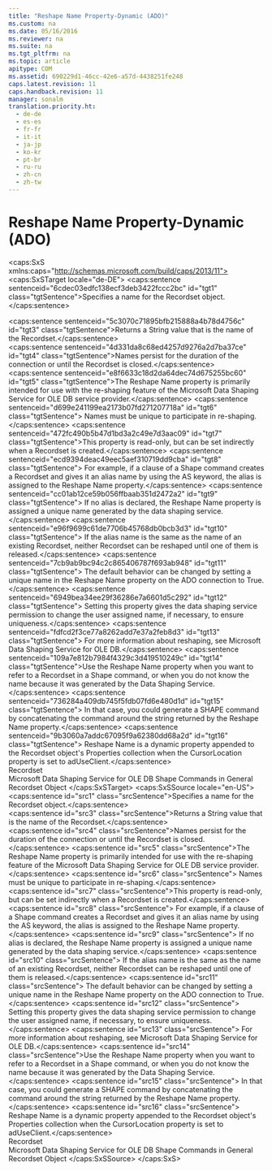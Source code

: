 ```yaml
---
title: "Reshape Name Property-Dynamic (ADO)"
ms.custom: na
ms.date: 05/16/2016
ms.reviewer: na
ms.suite: na
ms.tgt_pltfrm: na
ms.topic: article
apitype: COM
ms.assetid: 690229d1-46cc-42e6-a57d-4438251fe248
caps.latest.revision: 11
caps.handback.revision: 11
manager: sonalm
translation.priority.ht: 
  - de-de
  - es-es
  - fr-fr
  - it-it
  - ja-jp
  - ko-kr
  - pt-br
  - ru-ru
  - zh-cn
  - zh-tw
---
```

# Reshape Name Property-Dynamic (ADO)
<?xml version="1.0" encoding="utf-8"?>
<caps:SxS xmlns:caps="http://schemas.microsoft.com/build/caps/2013/11">
  <caps:SxSTarget locale="de-DE">
    <developerReferenceWithoutSyntaxDocument xsi:schemaLocation="http://ddue.schemas.microsoft.com/authoring/2003/5 http://dduestorage.blob.core.windows.net/ddueschema/developer.xsd" xmlns="http://ddue.schemas.microsoft.com/authoring/2003/5" xmlns:xlink="http://www.w3.org/1999/xlink" xmlns:xsi="http://www.w3.org/2001/XMLSchema-instance">
      <introduction>
        <para>
          <caps:sentence sentenceid="6cdec03edfc138ecf3deb3422fccc2bc" id="tgt1" class="tgtSentence">Specifies a name for the <legacyLink xlink:href="ede1415f-c3df-4cc5-a05b-2576b2b84b60">Recordset</legacyLink> object.</caps:sentence>
        </para>
      </introduction>
      <section>
        <title>
          <caps:sentence sentenceid="4d354fa601a7e22a163f41084b5a0b77" id="tgt2" class="tgtSentence">Return Values</caps:sentence>
        </title>
        <content>
          <para>
            <caps:sentence sentenceid="5c3070c71895bfb215888a4b78d4756c" id="tgt3" class="tgtSentence">Returns a <languageKeyword>String</languageKeyword> value that is the name of the <legacyBold>Recordset</legacyBold>.</caps:sentence>
          </para>
        </content>
      </section>
      <languageReferenceRemarks>
        <content>
          <para>
            <caps:sentence sentenceid="4d331da8c68ed4257d9276a2d7ba37ce" id="tgt4" class="tgtSentence">Names persist for the duration of the connection or until the <legacyBold>Recordset</legacyBold> is closed.</caps:sentence>
          </para>
          <para>
            <caps:sentence sentenceid="e8f6633c18d2da64dec74d675255bc60" id="tgt5" class="tgtSentence">The <legacyBold>Reshape Name</legacyBold> property is primarily intended for use with the re-shaping feature of the <legacyLink xlink:href="523009ce-e01b-4e2d-a7df-816d7688aff0">Microsoft Data Shaping Service for OLE DB</legacyLink> service provider.</caps:sentence>
            <caps:sentence sentenceid="d699e241199ea2173b07fd271207718a" id="tgt6" class="tgtSentence"> Names must be unique to participate in re-shaping.</caps:sentence>
          </para>
          <para>
            <caps:sentence sentenceid="472fc490b5b47d1bd3a2c49e7d3aac09" id="tgt7" class="tgtSentence">This property is read-only, but can be set indirectly when a <legacyBold>Recordset</legacyBold> is created.</caps:sentence>
            <caps:sentence sentenceid="ecd9394deac49eec5aef310719dd9cba" id="tgt8" class="tgtSentence"> For example, if a clause of a Shape command creates a <legacyBold>Recordset</legacyBold> and gives it an alias name by using the <languageKeyword>AS</languageKeyword> keyword, the alias is assigned to the <unmanagedCodeEntityReference>Reshape Name</unmanagedCodeEntityReference> property.</caps:sentence>
            <caps:sentence sentenceid="cc01ab12ce59b056ffbaab351d2472a2" id="tgt9" class="tgtSentence"> If no alias is declared, the <unmanagedCodeEntityReference>Reshape Name</unmanagedCodeEntityReference> property is assigned a unique name generated by the data shaping service.</caps:sentence>
            <caps:sentence sentenceid="e96f9699c61de7706b45768db0bcb3d3" id="tgt10" class="tgtSentence"> If the alias name is the same as the name of an existing <legacyBold>Recordset</legacyBold>, neither <legacyBold>Recordset</legacyBold> can be reshaped until one of them is released.</caps:sentence>
            <caps:sentence sentenceid="7cb9ab9bc94c2c865406787f693ab948" id="tgt11" class="tgtSentence"> The default behavior can be changed by setting a unique name in the <legacyLink xlink:href="690229d1-46cc-42e6-a57d-4438251fe248">Reshape Name</legacyLink> property on the ADO connection to <languageKeyword>True</languageKeyword>.</caps:sentence>
            <caps:sentence sentenceid="6949bea34ee29f36286e7a6601d5c292" id="tgt12" class="tgtSentence"> Setting this property gives the data shaping service permission to change the user assigned name, if necessary, to ensure uniqueness.</caps:sentence>
            <caps:sentence sentenceid="fdfcd2f3ce77a8262add7e37a2feb8d3" id="tgt13" class="tgtSentence"> For more information about reshaping, see <link xlink:href="523009ce-e01b-4e2d-a7df-816d7688aff0">Microsoft Data Shaping Service for OLE DB</link>.</caps:sentence>
          </para>
          <para>
            <caps:sentence sentenceid="109a7e812b7984f4329c3d419510249c" id="tgt14" class="tgtSentence">Use the <legacyBold>Reshape Name</legacyBold> property when you want to refer to a <legacyBold>Recordset</legacyBold> in a Shape command, or when you do not know the name because it was generated by the Data Shaping Service.</caps:sentence>
            <caps:sentence sentenceid="736284a409db745f5fdb07fd6e480d1d" id="tgt15" class="tgtSentence"> In that case, you could generate a SHAPE command by concatenating the command around the string returned by the <legacyBold>Reshape Name</legacyBold> property.</caps:sentence>
          </para>
          <para>
            <caps:sentence sentenceid="9b3060a7addc67095f9a62380dd68a2d" id="tgt16" class="tgtSentence">
              <legacyBold>Reshape Name</legacyBold> is a dynamic property appended to the <legacyBold>Recordset</legacyBold> object's <legacyLink xlink:href="1d539aa8-ce0d-4418-ab03-8d0a3c1e9d82">Properties</legacyLink> collection when the <legacyLink xlink:href="39c8d86e-7ee9-4182-be5e-aad5ce952f84">CursorLocation</legacyLink> property is set to <legacyBold>adUseClient</legacyBold>.</caps:sentence>
          </para>
        </content>
      </languageReferenceRemarks>
      <section>
        <title>
          <caps:sentence sentenceid="2f342d3be839cc5b67ae0de7d404b8e6" id="tgt17" class="tgtSentence">Applies To</caps:sentence>
        </title>
        <content>
          <para>
            <link xlink:href="ede1415f-c3df-4cc5-a05b-2576b2b84b60">Recordset</link>
          </para>
        </content>
      </section>
      <relatedTopics>
        <link xlink:href="523009ce-e01b-4e2d-a7df-816d7688aff0">Microsoft Data Shaping Service for OLE DB</link>
        <link xlink:href="1fac7831-a187-4b15-9b43-aad380c5556c">Shape Commands in General</link>
        <link xlink:href="ede1415f-c3df-4cc5-a05b-2576b2b84b60">Recordset Object</link>
      </relatedTopics>
    </developerReferenceWithoutSyntaxDocument>
  </caps:SxSTarget>
  <caps:SxSSource locale="en-US">
    <developerReferenceWithoutSyntaxDocument xsi:schemaLocation="http://ddue.schemas.microsoft.com/authoring/2003/5 http://dduestorage.blob.core.windows.net/ddueschema/developer.xsd" xmlns="http://ddue.schemas.microsoft.com/authoring/2003/5" xmlns:xlink="http://www.w3.org/1999/xlink" xmlns:xsi="http://www.w3.org/2001/XMLSchema-instance">
      <introduction>
        <para>
          <caps:sentence id="src1" class="srcSentence">Specifies a name for the <legacyLink xlink:href="ede1415f-c3df-4cc5-a05b-2576b2b84b60">Recordset</legacyLink> object.</caps:sentence>
        </para>
      </introduction>
      <section>
        <title>
          <caps:sentence id="src2" class="srcSentence">Return Values</caps:sentence>
        </title>
        <content>
          <para>
            <caps:sentence id="src3" class="srcSentence">Returns a <languageKeyword>String</languageKeyword> value that is the name of the <legacyBold>Recordset</legacyBold>.</caps:sentence>
          </para>
        </content>
      </section>
      <languageReferenceRemarks>
        <content>
          <para>
            <caps:sentence id="src4" class="srcSentence">Names persist for the duration of the connection or until the <legacyBold>Recordset</legacyBold> is closed.</caps:sentence>
          </para>
          <para>
            <caps:sentence id="src5" class="srcSentence">The <legacyBold>Reshape Name</legacyBold> property is primarily intended for use with the re-shaping feature of the <legacyLink xlink:href="523009ce-e01b-4e2d-a7df-816d7688aff0">Microsoft Data Shaping Service for OLE DB</legacyLink> service provider.</caps:sentence>
            <caps:sentence id="src6" class="srcSentence"> Names must be unique to participate in re-shaping.</caps:sentence>
          </para>
          <para>
            <caps:sentence id="src7" class="srcSentence">This property is read-only, but can be set indirectly when a <legacyBold>Recordset</legacyBold> is created.</caps:sentence>
            <caps:sentence id="src8" class="srcSentence"> For example, if a clause of a Shape command creates a <legacyBold>Recordset</legacyBold> and gives it an alias name by using the <languageKeyword>AS</languageKeyword> keyword, the alias is assigned to the <unmanagedCodeEntityReference>Reshape Name</unmanagedCodeEntityReference> property.</caps:sentence>
            <caps:sentence id="src9" class="srcSentence"> If no alias is declared, the <unmanagedCodeEntityReference>Reshape Name</unmanagedCodeEntityReference> property is assigned a unique name generated by the data shaping service.</caps:sentence>
            <caps:sentence id="src10" class="srcSentence"> If the alias name is the same as the name of an existing <legacyBold>Recordset</legacyBold>, neither <legacyBold>Recordset</legacyBold> can be reshaped until one of them is released.</caps:sentence>
            <caps:sentence id="src11" class="srcSentence"> The default behavior can be changed by setting a unique name in the <legacyLink xlink:href="690229d1-46cc-42e6-a57d-4438251fe248">Reshape Name</legacyLink> property on the ADO connection to <languageKeyword>True</languageKeyword>.</caps:sentence>
            <caps:sentence id="src12" class="srcSentence"> Setting this property gives the data shaping service permission to change the user assigned name, if necessary, to ensure uniqueness.</caps:sentence>
            <caps:sentence id="src13" class="srcSentence"> For more information about reshaping, see <link xlink:href="523009ce-e01b-4e2d-a7df-816d7688aff0">Microsoft Data Shaping Service for OLE DB</link>.</caps:sentence>
          </para>
          <para>
            <caps:sentence id="src14" class="srcSentence">Use the <legacyBold>Reshape Name</legacyBold> property when you want to refer to a <legacyBold>Recordset</legacyBold> in a Shape command, or when you do not know the name because it was generated by the Data Shaping Service.</caps:sentence>
            <caps:sentence id="src15" class="srcSentence"> In that case, you could generate a SHAPE command by concatenating the command around the string returned by the <legacyBold>Reshape Name</legacyBold> property.</caps:sentence>
          </para>
          <para>
            <caps:sentence id="src16" class="srcSentence">
              <legacyBold>Reshape Name</legacyBold> is a dynamic property appended to the <legacyBold>Recordset</legacyBold> object's <legacyLink xlink:href="1d539aa8-ce0d-4418-ab03-8d0a3c1e9d82">Properties</legacyLink> collection when the <legacyLink xlink:href="39c8d86e-7ee9-4182-be5e-aad5ce952f84">CursorLocation</legacyLink> property is set to <legacyBold>adUseClient</legacyBold>.</caps:sentence>
          </para>
        </content>
      </languageReferenceRemarks>
      <section>
        <title>
          <caps:sentence id="src17" class="srcSentence">Applies To</caps:sentence>
        </title>
        <content>
          <para>
            <link xlink:href="ede1415f-c3df-4cc5-a05b-2576b2b84b60">Recordset</link>
          </para>
        </content>
      </section>
      <relatedTopics>
        <link xlink:href="523009ce-e01b-4e2d-a7df-816d7688aff0">Microsoft Data Shaping Service for OLE DB</link>
        <link xlink:href="1fac7831-a187-4b15-9b43-aad380c5556c">Shape Commands in General</link>
        <link xlink:href="ede1415f-c3df-4cc5-a05b-2576b2b84b60">Recordset Object</link>
      </relatedTopics>
    </developerReferenceWithoutSyntaxDocument>
  </caps:SxSSource>
</caps:SxS>